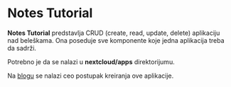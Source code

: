 # Notes Tutorial

**Notes Tutorial** predstavlja CRUD (create, read, update, delete) aplikaciju nad beleškama. Ona poseduje sve komponente koje jedna aplikacija treba da sadrži.

Potrebno je da se nalazi u **nextcloud/apps** direktorijumu.

Na <a href="https://imi.pmf.kg.ac.rs/imi-blog/razvoj-aplikacije-za-nextcloud-platformu-i-deo" rel="noopener noreferrer" target="_blank">blogu</a> se nalazi ceo postupak kreiranja ove aplikacije.
